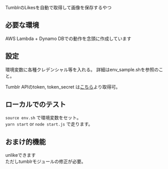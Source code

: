 TumblrのLikesを自動で取得して画像を保存するやつ

## 必要な環境
AWS Lambda + Dynamo DBでの動作を念頭に作成しています

## 設定
環境変数に各種クレデンシャル等を入れる。
詳細はenv_sample.shを参照のこと。  

Tumblr APIのtoken, token_secret は[こちら](https://api.tumblr.com/console/calls/user/info)より取得可。

## ローカルでのテスト
`source env.sh` で環境変数をセット。  
`yarn start` or `node start.js` で走ります。

## おまけ的機能
unlikeできます  
ただしtumblrモジュールの修正が必要。

